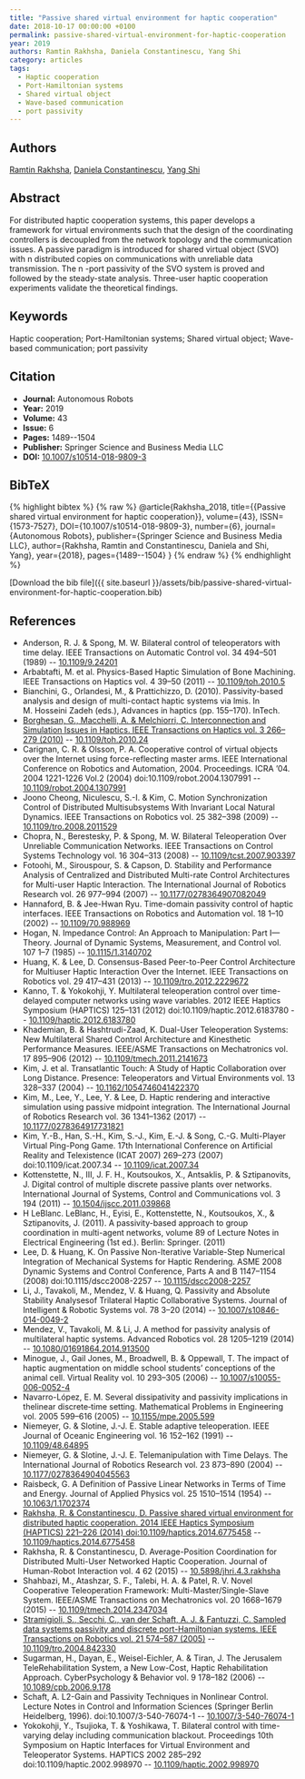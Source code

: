 ```yaml
---
title: "Passive shared virtual environment for haptic cooperation"
date: 2018-10-17 00:00:00 +0100
permalink: passive-shared-virtual-environment-for-haptic-cooperation
year: 2019
authors: Ramtin Rakhsha, Daniela Constantinescu, Yang Shi
category: articles
tags:
  - Haptic cooperation
  - Port-Hamiltonian systems
  - Shared virtual object
  - Wave-based communication
  - port passivity
---
```

 
## Authors
[Ramtin Rakhsha](authors/ramtin-rakhsha), [Daniela Constantinescu](authors/daniela-constantinescu), [Yang Shi](authors/yang-shi)
 
## Abstract
For distributed haptic cooperation systems, this paper develops a framework for virtual environments such that the design of the coordinating controllers is decoupled from the network topology and the communication issues. A passive paradigm is introduced for shared virtual object (SVO) with n distributed copies on communications with unreliable data transmission. The n -port passivity of the SVO system is proved and followed by the steady-state analysis. Three-user haptic cooperation experiments validate the theoretical findings.
 
## Keywords
Haptic cooperation; Port-Hamiltonian systems; Shared virtual object; Wave-based communication; port passivity
 
## Citation
- **Journal:** Autonomous Robots
- **Year:** 2019
- **Volume:** 43
- **Issue:** 6
- **Pages:** 1489--1504
- **Publisher:** Springer Science and Business Media LLC
- **DOI:** [10.1007/s10514-018-9809-3](https://doi.org/10.1007/s10514-018-9809-3)
 
## BibTeX
{% highlight bibtex %}
{% raw %}
@article{Rakhsha_2018,
  title={{Passive shared virtual environment for haptic cooperation}},
  volume={43},
  ISSN={1573-7527},
  DOI={10.1007/s10514-018-9809-3},
  number={6},
  journal={Autonomous Robots},
  publisher={Springer Science and Business Media LLC},
  author={Rakhsha, Ramtin and Constantinescu, Daniela and Shi, Yang},
  year={2018},
  pages={1489--1504}
}
{% endraw %}
{% endhighlight %}
 
[Download the bib file]({{ site.baseurl }}/assets/bib/passive-shared-virtual-environment-for-haptic-cooperation.bib)
 
## References
- Anderson, R. J. & Spong, M. W. Bilateral control of teleoperators with time delay. IEEE Transactions on Automatic Control vol. 34 494–501 (1989) -- [10.1109/9.24201](https://doi.org/10.1109/9.24201)
- Arbabtafti, M. et al. Physics-Based Haptic Simulation of Bone Machining. IEEE Transactions on Haptics vol. 4 39–50 (2011) -- [10.1109/toh.2010.5](https://doi.org/10.1109/toh.2010.5)
- Bianchini, G., Orlandesi, M., & Prattichizzo, D. (2010). Passivity-based analysis and design of multi-contact haptic systems via lmis. In M. Hosseini Zadeh (eds.), Advances in haptics (pp. 155–170). InTech.
- [Borghesan, G., Macchelli, A. & Melchiorri, C. Interconnection and Simulation Issues in Haptics. IEEE Transactions on Haptics vol. 3 266–279 (2010)](interconnection-and-simulation-issues-in-haptics) -- [10.1109/toh.2010.24](https://doi.org/10.1109/toh.2010.24)
- Carignan, C. R. & Olsson, P. A. Cooperative control of virtual objects over the Internet using force-reflecting master arms. IEEE International Conference on Robotics and Automation, 2004. Proceedings. ICRA ’04. 2004 1221-1226 Vol.2 (2004) doi:10.1109/robot.2004.1307991 -- [10.1109/robot.2004.1307991](https://doi.org/10.1109/robot.2004.1307991)
- Joono Cheong, Niculescu, S.-I. & Kim, C. Motion Synchronization Control of Distributed Multisubsystems With Invariant Local Natural Dynamics. IEEE Transactions on Robotics vol. 25 382–398 (2009) -- [10.1109/tro.2008.2011529](https://doi.org/10.1109/tro.2008.2011529)
- Chopra, N., Berestesky, P. & Spong, M. W. Bilateral Teleoperation Over Unreliable Communication Networks. IEEE Transactions on Control Systems Technology vol. 16 304–313 (2008) -- [10.1109/tcst.2007.903397](https://doi.org/10.1109/tcst.2007.903397)
- Fotoohi, M., Sirouspour, S. & Capson, D. Stability and Performance Analysis of Centralized and Distributed Multi-rate Control Architectures for Multi-user Haptic Interaction. The International Journal of Robotics Research vol. 26 977–994 (2007) -- [10.1177/0278364907082049](https://doi.org/10.1177/0278364907082049)
- Hannaford, B. & Jee-Hwan Ryu. Time-domain passivity control of haptic interfaces. IEEE Transactions on Robotics and Automation vol. 18 1–10 (2002) -- [10.1109/70.988969](https://doi.org/10.1109/70.988969)
- Hogan, N. Impedance Control: An Approach to Manipulation: Part I—Theory. Journal of Dynamic Systems, Measurement, and Control vol. 107 1–7 (1985) -- [10.1115/1.3140702](https://doi.org/10.1115/1.3140702)
- Huang, K. & Lee, D. Consensus-Based Peer-to-Peer Control Architecture for Multiuser Haptic Interaction Over the Internet. IEEE Transactions on Robotics vol. 29 417–431 (2013) -- [10.1109/tro.2012.2229672](https://doi.org/10.1109/tro.2012.2229672)
- Kanno, T. & Yokokohji, Y. Multilateral teleoperation control over time-delayed computer networks using wave variables. 2012 IEEE Haptics Symposium (HAPTICS) 125–131 (2012) doi:10.1109/haptic.2012.6183780 -- [10.1109/haptic.2012.6183780](https://doi.org/10.1109/haptic.2012.6183780)
- Khademian, B. & Hashtrudi-Zaad, K. Dual-User Teleoperation Systems: New Multilateral Shared Control Architecture and Kinesthetic Performance Measures. IEEE/ASME Transactions on Mechatronics vol. 17 895–906 (2012) -- [10.1109/tmech.2011.2141673](https://doi.org/10.1109/tmech.2011.2141673)
- Kim, J. et al. Transatlantic Touch: A Study of Haptic Collaboration over Long Distance. Presence: Teleoperators and Virtual Environments vol. 13 328–337 (2004) -- [10.1162/1054746041422370](https://doi.org/10.1162/1054746041422370)
- Kim, M., Lee, Y., Lee, Y. & Lee, D. Haptic rendering and interactive simulation using passive midpoint integration. The International Journal of Robotics Research vol. 36 1341–1362 (2017) -- [10.1177/0278364917731821](https://doi.org/10.1177/0278364917731821)
- Kim, Y.-B., Han, S.-H., Kim, S.-J., Kim, E.-J. & Song, C.-G. Multi-Player Virtual Ping-Pong Game. 17th International Conference on Artificial Reality and Telexistence (ICAT 2007) 269–273 (2007) doi:10.1109/icat.2007.34 -- [10.1109/icat.2007.34](https://doi.org/10.1109/icat.2007.34)
- Kottenstette, N., <suffix>III</suffix>, J. F. H., Koutsoukos, X., Antsaklis, P. & Sztipanovits, J. Digital control of multiple discrete passive plants over networks. International Journal of Systems, Control and Communications vol. 3 194 (2011) -- [10.1504/ijscc.2011.039868](https://doi.org/10.1504/ijscc.2011.039868)
- H LeBlanc. LeBlanc, H., Eyisi, E., Kottenstette, N., Koutsoukos, X., & Sztipanovits, J. (2011). A passivity-based approach to group coordination in multi-agent networks, volume 89 of Lecture Notes in Electrical Engineering (1st ed.). Berlin: Springer. (2011)
- Lee, D. & Huang, K. On Passive Non-Iterative Variable-Step Numerical Integration of Mechanical Systems for Haptic Rendering. ASME 2008 Dynamic Systems and Control Conference, Parts A and B 1147–1154 (2008) doi:10.1115/dscc2008-2257 -- [10.1115/dscc2008-2257](https://doi.org/10.1115/dscc2008-2257)
- Li, J., Tavakoli, M., Mendez, V. & Huang, Q. Passivity and Absolute Stability Analysesof Trilateral Haptic Collaborative Systems. Journal of Intelligent &amp; Robotic Systems vol. 78 3–20 (2014) -- [10.1007/s10846-014-0049-2](https://doi.org/10.1007/s10846-014-0049-2)
- Mendez, V., Tavakoli, M. & Li, J. A method for passivity analysis of multilateral haptic systems. Advanced Robotics vol. 28 1205–1219 (2014) -- [10.1080/01691864.2014.913500](https://doi.org/10.1080/01691864.2014.913500)
- Minogue, J., Gail Jones, M., Broadwell, B. & Oppewall, T. The impact of haptic augmentation on middle school students’ conceptions of the animal cell. Virtual Reality vol. 10 293–305 (2006) -- [10.1007/s10055-006-0052-4](https://doi.org/10.1007/s10055-006-0052-4)
- Navarro-López, E. M. Several dissipativity and passivity implications in thelinear discrete‐time setting. Mathematical Problems in Engineering vol. 2005 599–616 (2005) -- [10.1155/mpe.2005.599](https://doi.org/10.1155/mpe.2005.599)
- Niemeyer, G. & Slotine, J.-J. E. Stable adaptive teleoperation. IEEE Journal of Oceanic Engineering vol. 16 152–162 (1991) -- [10.1109/48.64895](https://doi.org/10.1109/48.64895)
- Niemeyer, G. & Slotine, J.-J. E. Telemanipulation with Time Delays. The International Journal of Robotics Research vol. 23 873–890 (2004) -- [10.1177/0278364904045563](https://doi.org/10.1177/0278364904045563)
- Raisbeck, G. A Definition of Passive Linear Networks in Terms of Time and Energy. Journal of Applied Physics vol. 25 1510–1514 (1954) -- [10.1063/1.1702374](https://doi.org/10.1063/1.1702374)
- [Rakhsha, R. & Constantinescu, D. Passive shared virtual environment for distributed haptic cooperation. 2014 IEEE Haptics Symposium (HAPTICS) 221–226 (2014) doi:10.1109/haptics.2014.6775458](passive-shared-virtual-environment-for-distributed-haptic-cooperation) -- [10.1109/haptics.2014.6775458](https://doi.org/10.1109/haptics.2014.6775458)
- Rakhsha, R. & Constantinescu, D. Average-Position Coordination for Distributed Multi-User Networked Haptic Cooperation. Journal of Human-Robot Interaction vol. 4 62 (2015) -- [10.5898/jhri.4.3.rakhsha](https://doi.org/10.5898/jhri.4.3.rakhsha)
- Shahbazi, M., Atashzar, S. F., Talebi, H. A. & Patel, R. V. Novel Cooperative Teleoperation Framework: Multi-Master/Single-Slave System. IEEE/ASME Transactions on Mechatronics vol. 20 1668–1679 (2015) -- [10.1109/tmech.2014.2347034](https://doi.org/10.1109/tmech.2014.2347034)
- [Stramigioli, S., Secchi, C., van der Schaft, A. J. & Fantuzzi, C. Sampled data systems passivity and discrete port-Hamiltonian systems. IEEE Transactions on Robotics vol. 21 574–587 (2005)](sampled-data-systems-passivity-and-discrete-port-hamiltonian-systems) -- [10.1109/tro.2004.842330](https://doi.org/10.1109/tro.2004.842330)
- Sugarman, H., Dayan, E., Weisel-Eichler, A. & Tiran, J. The Jerusalem TeleRehabilitation System, a New Low-Cost, Haptic Rehabilitation Approach. CyberPsychology &amp; Behavior vol. 9 178–182 (2006) -- [10.1089/cpb.2006.9.178](https://doi.org/10.1089/cpb.2006.9.178)
- Schaft, A. L2-Gain and Passivity Techniques in Nonlinear Control. Lecture Notes in Control and Information Sciences (Springer Berlin Heidelberg, 1996). doi:10.1007/3-540-76074-1 -- [10.1007/3-540-76074-1](https://doi.org/10.1007/3-540-76074-1)
- Yokokohji, Y., Tsujioka, T. & Yoshikawa, T. Bilateral control with time-varying delay including communication blackout. Proceedings 10th Symposium on Haptic Interfaces for Virtual Environment and Teleoperator Systems. HAPTICS 2002 285–292 doi:10.1109/haptic.2002.998970 -- [10.1109/haptic.2002.998970](https://doi.org/10.1109/haptic.2002.998970)

